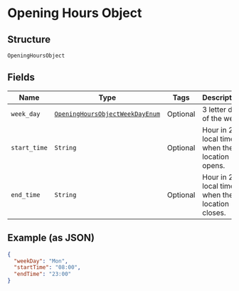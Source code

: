 
# Opening Hours Object

## Structure

`OpeningHoursObject`

## Fields

| Name | Type | Tags | Description |
|  --- | --- | --- | --- |
| `week_day` | [`OpeningHoursObjectWeekDayEnum`](../../doc/models/opening-hours-object-week-day-enum.md) | Optional | 3 letter day of the week |
| `start_time` | `String` | Optional | Hour in 24h local time when the location opens. |
| `end_time` | `String` | Optional | Hour in 24h local time when the location closes. |

## Example (as JSON)

```json
{
  "weekDay": "Mon",
  "startTime": "08:00",
  "endTime": "23:00"
}
```

